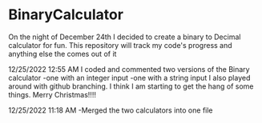 # BinaryCalculator
 On the night of December 24th I decided to create a binary to Decimal calculator for fun. This repository will track my code's progress and anything else the comes out of it

12/25/2022 12:55 AM
I coded and commented two versions of the Binary calculator
-one with an integer input
-one with a string input 
I also played around with github branching. I think I am starting to get the hang of some things.
Merry Christmas!!!!

12/25/2022 11:18 AM
-Merged the two calculators into one file
